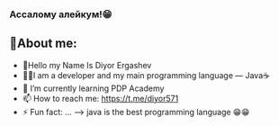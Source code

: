 ###  Ассалому алейкум!😁
## 💫About me:
*  👋Hello my Name Is Diyor Ergashev
*  👨‍💻I am a developer and my main programming language — Java☕️
*  🌱 I’m currently learning PDP Academy
*  📫 How to reach me: https://t.me/diyor571
*  ⚡️ Fun fact: ... --> java is the best programming language 😁😁

